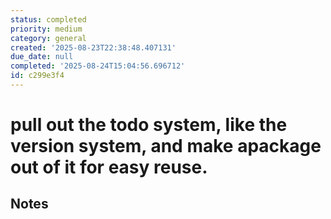 ```yaml
---
status: completed
priority: medium
category: general
created: '2025-08-23T22:38:48.407131'
due_date: null
completed: '2025-08-24T15:04:56.696712'
id: c299e3f4
---
```


# pull out the todo system, like the version system, and make apackage out of it for easy reuse.

## Notes
<!-- Notes will be added here as they're created -->
